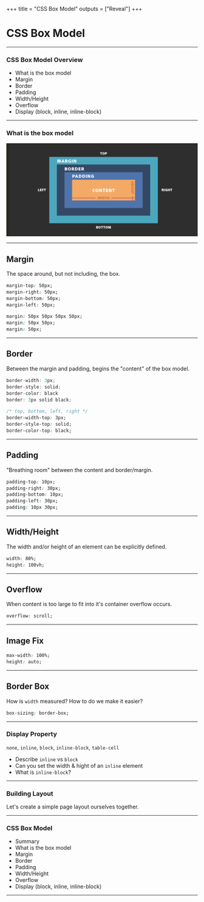 +++
title = "CSS Box Model"
outputs = ["Reveal"]
+++

# CSS Box Model

---

### CSS Box Model Overview

- What is the box model
- Margin
- Border
- Padding
- Width/Height
- Overflow
- Display (block, inline, inline-block)

---

### What is the box model

![box-model](box-model.png)

---

## Margin

The space around, but not including, the box.

```css
margin-top: 50px;
margin-right: 50px;
margin-bottom: 50px;
margin-left: 50px;
```

```css
margin: 50px 50px 50px 50px;
margin: 50px 50px;
margin: 50px;
```

---

## Border

Between the margin and padding, begins the "content" of the box model.

```cs
border-width: 3px;
border-style: solid;
border-color: black
border: 3px solid black;
```

```css
/* top, bottom, left, right */
border-width-top: 3px;
border-style-top: solid;
border-color-top: black;
```

---

## Padding

"Breathing room" between the content and border/margin.

```css
padding-top: 10px;
padding-right: 30px;
padding-bottom: 10px;
padding-left: 30px;
padding: 10px 30px;
```

---

## Width/Height

The width and/or height of an element can be explicitly defined.

```css
width: 80%;
height: 100vh;
```

---

## Overflow

When content is too large to fit into it's container overflow occurs.

```css
overflow: scroll;
```

---

## Image Fix

```css
max-width: 100%;
height: auto;
```

---

## Border Box

How is `width` measured? How to do we make it easier?

```css
box-sizing: border-box;
```

---

### Display Property

`none`, `inline`, `block`, `inline-block`, `table-cell`

- Describe `inline` vs `block`
- Can you set the width & hight of an `inline` element
- What is `inline-block`?

---

### Building Layout

Let's create a simple page layout ourselves together.

---

### CSS Box Model

- Summary
- What is the box model
- Margin
- Border
- Padding
- Width/Height
- Overflow
- Display (block, inline, inline-block)

---
